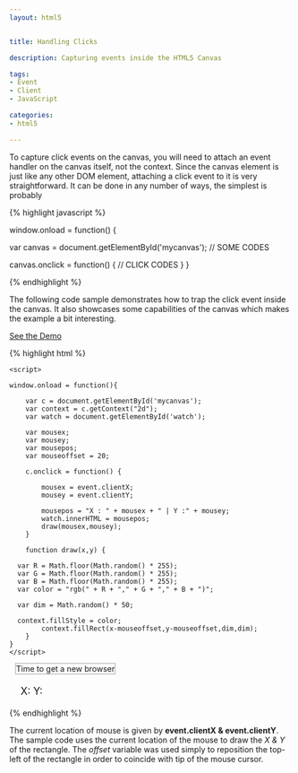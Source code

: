 ```yaml
---
layout: html5


title: Handling Clicks 

description: Capturing events inside the HTML5 Canvas

tags:
- Event
- Client
- JavaScript

categories: 
- html5

---
```


To capture click events on the canvas, you will need to attach an event handler on the canvas itself, not the context. Since the canvas element is just like any other DOM element, attaching a click event to it is very straightforward. It can be done in any number of ways, the simplest is probably

{% highlight javascript %}

window.onload = function() {
  
  var canvas = document.getElementById('mycanvas');
  // SOME CODES
  
  canvas.onclick = function() {
    // CLICK CODES
  }
}

{% endhighlight %}

The following code sample demonstrates how to trap the click event inside the canvas. It also showcases some capabilities of the canvas which makes the example a bit interesting.

<a href='http://jsfiddle.net/tedhagos/wNxpG/1/embedded/result/' class='button'>See the Demo</a>

{% highlight html %}
<!DOCTYPE html>
<html>

<head>
	<style>
	#mycanvas {
		margin:10px;
		border: 2px solid #CACACA;
	}
	#watch {
		margin:20px;
		font-size:130%;
	}
	</style>
	
	<script>
	
	window.onload = function(){
		
		var c = document.getElementById('mycanvas');
		var context = c.getContext("2d");
		var watch = document.getElementById('watch');
		
		var mousex;
		var mousey;
		var mousepos;
		var mouseoffset = 20;
		
		c.onclick = function() {
			
			mousex = event.clientX;
			mousey = event.clientY;
			
			mousepos = "X : " + mousex + " | Y :" + mousey;
			watch.innerHTML = mousepos;
			draw(mousex,mousey);
		}
		
		function draw(x,y) {

      var R = Math.floor(Math.random() * 255);
      var G = Math.floor(Math.random() * 255);
      var B = Math.floor(Math.random() * 255);
      var color = "rgb(" + R + "," + G + "," + B + ")";
      
      var dim = Math.random() * 50;
      
      context.fillStyle = color;
			context.fillRect(x-mouseoffset,y-mouseoffset,dim,dim);
		}		
	}
	</script>
</head>

<body>
	<canvas id='mycanvas' width='400' height='300'>
		Time to get a new browser
	</canvas>
	<div id='watch'>
		X: Y:
	</div>
</body>

</html>
{% endhighlight %}

The current location of mouse is given by **event.clientX & event.clientY**. The sample code uses the current location of the mouse to draw the *X & Y* of the rectangle. The *offset* variable was used simply to reposition the top-left of the rectangle in order to coincide with tip of the mouse cursor.




  
  
  